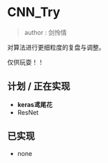 # CNN_Try
> author : 剑怜情

对算法进行更细粒度的复盘与调整。

仅供玩耍！！
 
## 计划 / **正在实现**
- **keras鸢尾花**
- ResNet
 
## 已实现
- none
 

